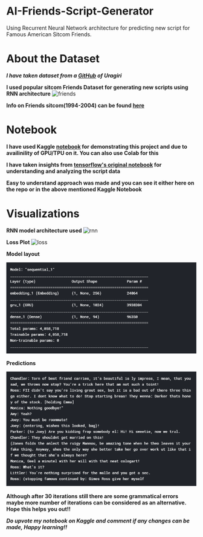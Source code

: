 # AI-Friends-Script-Generator
Using Recurrent Neural Network architecture for predicting new script for Famous American Sitcom Friends.

# About the Dataset 

***I have taken dataset from a [GitHub](https://raw.githubusercontent.com/uragirii/Friends-Generator/master/Data/Friends_Transcript.txt) of Uragiri***

**I used popular sitcom Friends Dataset for generating new scripts using RNN architecture**
![friends](https://pmcvariety.files.wordpress.com/2020/02/friends.jpg?w=681&h=383&crop=1)

**Info on Friends sitcom(1994-2004) can be found [here](https://en.wikipedia.org/wiki/Friends)**

# Notebook 

**I have used Kaggle [notebook](https://www.kaggle.com/digvijayyadav/ai-friends-script-generator?scriptVersionId=36381592) for demonstrating this project and due to availinility of GPU/TPU on it. You can also use Colab for this**

**I have taken insights from [tensorflow's original notebook](https://www.tensorflow.org/tutorials/text/text_generation) for understanding and analyzing the script data**

**Easy to understand approach was made and you can see it either here on the repo or in the above mentioned Kaggle Notebook**

# Visualizations

**RNN model architecture used**
![rnn](https://www.tensorflow.org/tutorials/text/images/text_generation_training.png)

**Loss Plot**
![loss](https://www.kaggleusercontent.com/kf/36381592/eyJhbGciOiJkaXIiLCJlbmMiOiJBMTI4Q0JDLUhTMjU2In0..pEOhVWNI0GG0G6jd58Y7VA.TzZNXlxqd2qNSXETqUHTJBDPjst-Y8Z3ytytBF3MBXoFH3817z68udb2hlDu5wYMUI6rdC5Gu_gRmwEHpKmQIVW_PwWndRHwVolnqgsvTmK4nPxRwjUZvRmnayeXboJ3QQ5_TPwfaFEj-I04hDMCHdf8-E2ono-wbHzq1c8VYI6wsLgLptLW_kyM4xfTXCw7eIho6QOXorkjEhGrRGD0pSkDSI03y_rikbvrDeobfnc8o9GNBYUFG1S7JhHeLl04X88XRVeIT95_Rw24YLuXMxiwOFAyu5YscD7fjbvq9_tVjGlOF6PCfOBSkpVucWDK1bRh0ZrpyDYLxsY31hCKw7MO8Lw8v5l0xjmY9cDtcykFlEjgvnUuztsOvERFfymqV__1jjzLpe79Xgg1OxNTFo1Iw9NjibfDVWqB8XZJyjQ2ytJ0nDEBsru4eSrL-xF_TNNbdFMIGjqBBk9qrgvswAx3CSLbskzUiz0W-It8HLx_8PtU4YXa6LldKsYcDSaEqNQp65jUp2ehk8Xv1UIDzl9xyxNJ3J06OU2cIBDieW6r1ZdbPC5P-e3hAKu5000QjRJz8Vg61Icr_G4qCcRzYBUUnFv-h3MRo9fUz-s2EpYBnuzuWXHLFwlqT9ie8mDhqVbVb37tR0KloWgHLK2kDgjESxG9XVEJ1dGJD0uE6EI.QLIN2U7rrxfFxBfBEVSEnA/__results___files/__results___43_1.png)

**Model layout**

![summary](Capture.PNG)

**Predictions**

![prediction](Capture1.PNG)

**Although after 30 iterations still there are some grammatical errors maybe more number of iterations can be considered as an alternative. Hope this helps you out!!**

***Do upvote my notebook on Kaggle and comment if any changes can be made, Happy learning!!***
